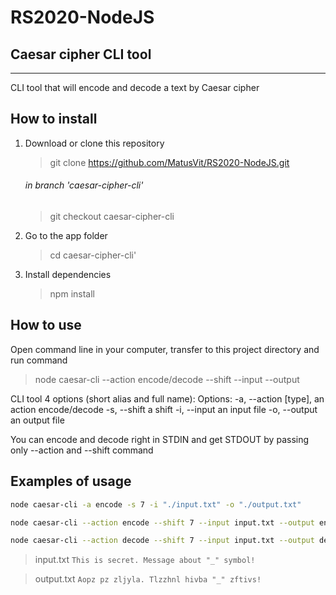 # RS2020-NodeJS

## Caesar cipher CLI tool

---

CLI tool that will encode and decode a text by Caesar cipher

## How to install

1. Download or clone this repository
   > git clone https://github.com/MatusVit/RS2020-NodeJS.git
   ###### in branch 'caesar-cipher-cli'
   > git checkout caesar-cipher-cli
2. Go to the app folder
   > cd caesar-cipher-cli'
3. Install dependencies
   > npm install

## How to use

Open command line in your computer, transfer to this project directory and run command

> node caesar-cli --action encode/decode --shift <number> --input <filename> --output <filename>

CLI tool 4 options (short alias and full name): Options: -a, --action [type], an action
encode/decode -s, --shift <number> a shift -i, --input <filename> an input file -o, --output
<filename> an output file

You can encode and decode right in STDIN and get STDOUT by passing only --action and --shift command

## Examples of usage

```bash
node caesar-cli -a encode -s 7 -i "./input.txt" -o "./output.txt"
```

```bash
node caesar-cli --action encode --shift 7 --input input.txt --output encode.txt
```

```bash
node caesar-cli --action decode --shift 7 --input input.txt --output decode.txt
```

> input.txt `This is secret. Message about "_" symbol!`

> output.txt `Aopz pz zljyla. Tlzzhnl hivba "_" zftivs!`
